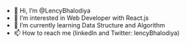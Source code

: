 - 👋 Hi, I’m @LencyBhalodiya
- 👀 I’m interested in Web Developer with React.js
- 🌱 I’m currently learning Data Structure and Algorithm
- 📫 How to reach me (linkedln and Twitter: lencyBhalodiya)

<!---
LencyBhalodiya/LencyBhalodiya is a ✨ special ✨ repository because its `README.md` (this file) appears on your GitHub profile.
You can click the Preview link to take a look at your changes.
--->
